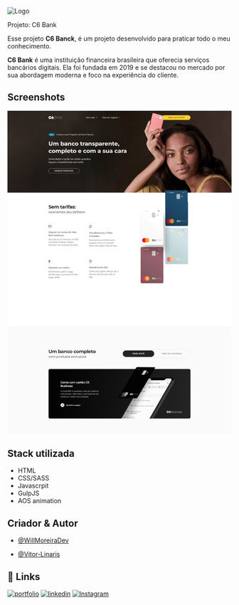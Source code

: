 ![Logo](./img/logo.svg)

Projeto: C6 Bank

Esse projeto **C6 Banck**, é um projeto desenvolvido para praticar todo o meu conhecimento.

**C6 Bank** é uma instituição financeira brasileira que oferecia serviços bancários digitais. Ela foi fundada em 2019 e se destacou no mercado por sua abordagem moderna e foco na experiência do cliente.

## Screenshots

![App Screenshot](./screenshot.png)

## Stack utilizada

- HTML
- CSS/SASS
- Javascrpit
- GulpJS
- AOS animation

## Criador & Autor

- [@WillMoreiraDev](https://www.linkedin.com/in/willmoreira/)

- [@Vitor-Linaris](https://www.linkedin.com/in/vitor-linaris-a33a95235/)

## 🔗 Links

[![portfolio](https://img.shields.io/badge/my_portfolio-000?style=for-the-badge&logo=ko-fi&logoColor=white)](https://keepo.io/linarisdev/)
[![linkedin](https://img.shields.io/badge/linkedin-0A66C2?style=for-the-badge&logo=linkedin&logoColor=white)](https://www.linkedin.com/in/vitor-linaris-a33a95235/)
[![Instagram](https://img.shields.io/badge/Instagram-E4405F?style=for-the-badge&logo=instagram&logoColor=white)](https://www.instagram.com/linaris.dev/)
